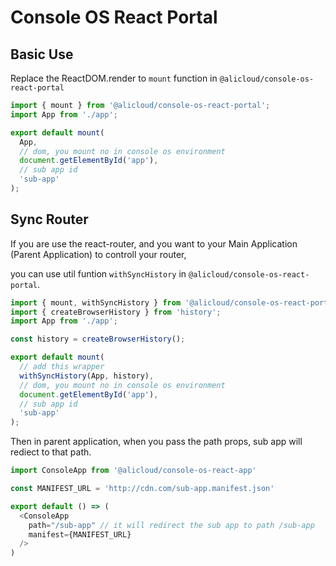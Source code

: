 # Console OS React Portal

## Basic Use

Replace the ReactDOM.render to ```mount``` function in ```@alicloud/console-os-react-portal```

```javascript
import { mount } from '@alicloud/console-os-react-portal';
import App from './app';

export default mount(
  App,
  // dom, you mount no in console os environment
  document.getElementById('app'),
  // sub app id
  'sub-app'
);
```

## Sync Router

If you are use the react-router, and you want to your Main Application (Parent Application) to controll your router,

you can use util funtion ```withSyncHistory``` in ```@alicloud/console-os-react-portal```.

```javascript
import { mount, withSyncHistory } from '@alicloud/console-os-react-portal';
import { createBrowserHistory } from 'history';
import App from './app';

const history = createBrowserHistory();

export default mount(
  // add this wrapper
  withSyncHistory(App, history),
  // dom, you mount no in console os environment
  document.getElementById('app'),
  // sub app id
  'sub-app'
);
```

Then in parent application, when you pass the path props, sub app will rediect to that path.

```javascript
import ConsoleApp from '@alicloud/console-os-react-app'

const MANIFEST_URL = 'http://cdn.com/sub-app.manifest.json'

export default () => (
  <ConsoleApp
    path="/sub-app" // it will redirect the sub app to path /sub-app
    manifest={MANIFEST_URL}
  />
)
```